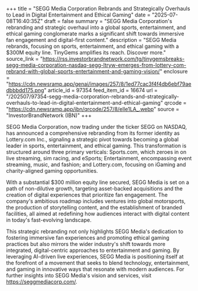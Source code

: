 +++
title = "SEGG Media Corporation Rebrands and Strategically Overhauls to Lead in Digital Entertainment and Ethical Gaming"
date = "2025-07-08T16:40:35Z"
draft = false
summary = "SEGG Media Corporation's rebranding and strategic overhaul into a global sports, entertainment, and ethical gaming conglomerate marks a significant shift towards immersive fan engagement and digital-first content."
description = "SEGG Media rebrands, focusing on sports, entertainment, and ethical gaming with a $300M equity line. TinyGems amplifies its reach. Discover more."
source_link = "https://rss.investorbrandnetwork.com/tg/tinygemsbreaks-segg-media-corporation-nasdaq-segg-ltryw-emerges-from-lottery-com-rebrand-with-global-sports-entertainment-and-gaming-vision/"
enclosure = "https://cdn.newsramp.app/genai/images/257/8/1ed77cac3f4f4db6ebf79aedbbbdd175.png"
article_id = 97354
feed_item_id = 16674
url = "/202507/97354-segg-media-corporation-rebrands-and-strategically-overhauls-to-lead-in-digital-entertainment-and-ethical-gaming"
qrcode = "https://cdn.newsramp.app/ibn/qrcode/257/8/elle1LA_.webp"
source = "InvestorBrandNetwork (IBN)"
+++

<p>SEGG Media Corporation, now trading under the ticker SEGG on NASDAQ, has announced a comprehensive rebranding from its former identity as Lottery.com Inc., signaling a strategic pivot towards becoming a global leader in sports, entertainment, and ethical gaming. This transformation is structured around three primary verticals: Sports.com, which zeroes in on live streaming, sim racing, and eSports; Entertainment, encompassing event streaming, music, and fashion; and Lottery.com, focusing on iGaming and charity-aligned gaming opportunities.</p><p>With a substantial $300 million equity line secured, SEGG Media is set on a path of non-dilutive growth, targeting asset-backed acquisitions and the creation of digital experiences that prioritize fan engagement. The company's ambitious roadmap includes ventures into global motorsports, the production of storytelling content, and the establishment of branded facilities, all aimed at redefining how audiences interact with digital content in today's fast-evolving landscape.</p><p>This strategic rebranding not only highlights SEGG Media's dedication to fostering immersive fan experiences and promoting ethical gaming practices but also mirrors the wider industry's shift towards more integrated, digital-centric approaches to entertainment and gaming. By leveraging AI-driven live experiences, SEGG Media is positioning itself at the forefront of a movement that seeks to blend technology, entertainment, and gaming in innovative ways that resonate with modern audiences. For further insights into SEGG Media's vision and services, visit <a href='https://seggmediacorp.com/' rel='nofollow' target='_blank'>https://seggmediacorp.com/</a>.</p>